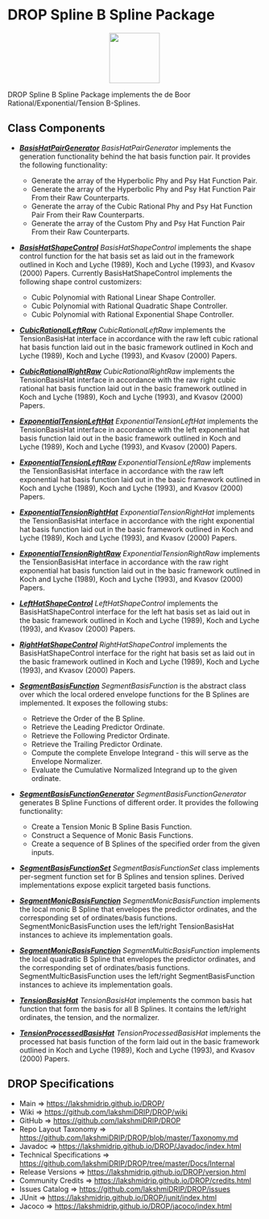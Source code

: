 # DROP Spline B Spline Package

<p align="center"><img src="https://github.com/lakshmiDRIP/DROP/blob/master/DRIP_Logo.gif?raw=true" width="100"></p>

DROP Spline B Spline Package implements the de Boor Rational/Exponential/Tension B-Splines.


## Class Components

 * [***BasisHatPairGenerator***](https://github.com/lakshmiDRIP/DROP/tree/master/src/main/java/org/drip/spline/bspline/BasisHatPairGenerator.java)
 <i>BasisHatPairGenerator</i> implements the generation functionality behind the hat basis function pair. It
 provides the following functionality:
 	* Generate the array of the Hyperbolic Phy and Psy Hat Function Pair.
 	* Generate the array of the Hyperbolic Phy and Psy Hat Function Pair From their Raw Counterparts.
 	* Generate the array of the Cubic Rational Phy and Psy Hat Function Pair From their Raw Counterparts.
 	* Generate the array of the Custom Phy and Psy Hat Function Pair From their Raw Counterparts.

 * [***BasisHatShapeControl***](https://github.com/lakshmiDRIP/DROP/tree/master/src/main/java/org/drip/spline/bspline/BasisHatShapeControl.java)
 <i>BasisHatShapeControl</i> implements the shape control function for the hat basis set as laid out in the
 framework outlined in Koch and Lyche (1989), Koch and Lyche (1993), and Kvasov (2000) Papers. Currently
 BasisHatShapeControl implements the following shape control customizers:
 	* Cubic Polynomial with Rational Linear Shape Controller.
 	* Cubic Polynomial with Rational Quadratic Shape Controller.
 	* Cubic Polynomial with Rational Exponential Shape Controller.

 * [***CubicRationalLeftRaw***](https://github.com/lakshmiDRIP/DROP/tree/master/src/main/java/org/drip/spline/bspline/CubicRationalLeftRaw.java)
 <i>CubicRationalLeftRaw</i> implements the TensionBasisHat interface in accordance with the raw left cubic
 rational hat basis function laid out in the basic framework outlined in Koch and Lyche (1989), Koch and
 Lyche (1993), and Kvasov (2000) Papers.

 * [***CubicRationalRightRaw***](https://github.com/lakshmiDRIP/DROP/tree/master/src/main/java/org/drip/spline/bspline/CubicRationalRightRaw.java)
 <i>CubicRationalRightRaw</i> implements the TensionBasisHat interface in accordance with the raw right cubic
 rational hat basis function laid out in the basic framework outlined in Koch and Lyche (1989), Koch and
 Lyche (1993), and Kvasov (2000) Papers.

 * [***ExponentialTensionLeftHat***](https://github.com/lakshmiDRIP/DROP/tree/master/src/main/java/org/drip/spline/bspline/ExponentialTensionLeftHat.java)
 <i>ExponentialTensionLeftHat</i> implements the TensionBasisHat interface in accordance with the left
 exponential hat basis function laid out in the basic framework outlined in Koch and Lyche (1989), Koch and
 Lyche (1993), and Kvasov (2000) Papers.

 * [***ExponentialTensionLeftRaw***](https://github.com/lakshmiDRIP/DROP/tree/master/src/main/java/org/drip/spline/bspline/ExponentialTensionLeftRaw.java)
 <i>ExponentialTensionLeftRaw</i> implements the TensionBasisHat interface in accordance with the raw left
 exponential hat basis function laid out in the basic framework outlined in Koch and Lyche (1989), Koch and
 Lyche (1993), and Kvasov (2000) Papers.

 * [***ExponentialTensionRightHat***](https://github.com/lakshmiDRIP/DROP/tree/master/src/main/java/org/drip/spline/bspline/ExponentialTensionRightHat.java)
 <i>ExponentialTensionRightHat</i> implements the TensionBasisHat interface in accordance with the right
 exponential hat basis function laid out in the basic framework outlined in Koch and Lyche (1989), Koch and
 Lyche (1993), and Kvasov (2000) Papers.

 * [***ExponentialTensionRightRaw***](https://github.com/lakshmiDRIP/DROP/tree/master/src/main/java/org/drip/spline/bspline/ExponentialTensionRightRaw.java)
 <i>ExponentialTensionRightRaw</i> implements the TensionBasisHat interface in accordance with the raw right
 exponential hat basis function laid out in the basic framework outlined in Koch and Lyche (1989), Koch and
 Lyche (1993), and Kvasov (2000) Papers.

 * [***LeftHatShapeControl***](https://github.com/lakshmiDRIP/DROP/tree/master/src/main/java/org/drip/spline/bspline/LeftHatShapeControl.java)
 <i>LeftHatShapeControl</i> implements the BasisHatShapeControl interface for the left hat basis set as laid
 out in the basic framework outlined in Koch and Lyche (1989), Koch and Lyche (1993), and Kvasov (2000)
 Papers.

 * [***RightHatShapeControl***](https://github.com/lakshmiDRIP/DROP/tree/master/src/main/java/org/drip/spline/bspline/RightHatShapeControl.java)
 <i>RightHatShapeControl</i> implements the BasisHatShapeControl interface for the right hat basis set as
 laid out in the basic framework outlined in Koch and Lyche (1989), Koch and Lyche (1993), and Kvasov (2000)
 Papers.

 * [***SegmentBasisFunction***](https://github.com/lakshmiDRIP/DROP/tree/master/src/main/java/org/drip/spline/bspline/SegmentBasisFunction.java)
 <i>SegmentBasisFunction</i> is the abstract class over which the local ordered envelope functions for the B
 Splines are implemented. It exposes the following stubs:
 	* Retrieve the Order of the B Spline.
 	* Retrieve the Leading Predictor Ordinate.
 	* Retrieve the Following Predictor Ordinate.
 	* Retrieve the Trailing Predictor Ordinate.
 	* Compute the complete Envelope Integrand - this will serve as the Envelope Normalizer.
 	* Evaluate the Cumulative Normalized Integrand up to the given ordinate.

 * [***SegmentBasisFunctionGenerator***](https://github.com/lakshmiDRIP/DROP/tree/master/src/main/java/org/drip/spline/bspline/SegmentBasisFunctionGenerator.java)
 <i>SegmentBasisFunctionGenerator</i> generates B Spline Functions of different order. It provides the
 following functionality:
 	* Create a Tension Monic B Spline Basis Function.
 	* Construct a Sequence of Monic Basis Functions.
 	* Create a sequence of B Splines of the specified order from the given inputs.

 * [***SegmentBasisFunctionSet***](https://github.com/lakshmiDRIP/DROP/tree/master/src/main/java/org/drip/spline/bspline/SegmentBasisFunctionSet.java)
 <i>SegmentBasisFunctionSet</i> class implements per-segment function set for B Splines and tension splines.
 Derived implementations expose explicit targeted basis functions.

 * [***SegmentMonicBasisFunction***](https://github.com/lakshmiDRIP/DROP/tree/master/src/main/java/org/drip/spline/bspline/SegmentMonicBasisFunction.java)
 <i>SegmentMonicBasisFunction</i> implements the local monic B Spline that envelopes the predictor ordinates,
 and the corresponding set of ordinates/basis functions. SegmentMonicBasisFunction uses the left/right
 TensionBasisHat instances to achieve its implementation goals.

 * [***SegmentMonicBasisFunction***](https://github.com/lakshmiDRIP/DROP/tree/master/src/main/java/org/drip/spline/bspline/SegmentMonicBasisFunction.java)
 <i>SegmentMulticBasisFunction</i> implements the local quadratic B Spline that envelopes the predictor
 ordinates, and the corresponding set of ordinates/basis functions. SegmentMulticBasisFunction uses the
 left/right SegmentBasisFunction instances to achieve its implementation goals.

 * [***TensionBasisHat***](https://github.com/lakshmiDRIP/DROP/tree/master/src/main/java/org/drip/spline/bspline/TensionBasisHat.java)
 <i>TensionBasisHat</i> implements the common basis hat function that form the basis for all B Splines. It
 contains the left/right ordinates, the tension, and the normalizer.

 * [***TensionProcessedBasisHat***](https://github.com/lakshmiDRIP/DROP/tree/master/src/main/java/org/drip/spline/bspline/TensionProcessedBasisHat.java)
 <i>TensionProcessedBasisHat</i> implements the processed hat basis function of the form laid out in the
 basic framework outlined in Koch and Lyche (1989), Koch and Lyche (1993), and Kvasov (2000) Papers.


## DROP Specifications

 * Main                     => https://lakshmidrip.github.io/DROP/
 * Wiki                     => https://github.com/lakshmiDRIP/DROP/wiki
 * GitHub                   => https://github.com/lakshmiDRIP/DROP
 * Repo Layout Taxonomy     => https://github.com/lakshmiDRIP/DROP/blob/master/Taxonomy.md
 * Javadoc                  => https://lakshmidrip.github.io/DROP/Javadoc/index.html
 * Technical Specifications => https://github.com/lakshmiDRIP/DROP/tree/master/Docs/Internal
 * Release Versions         => https://lakshmidrip.github.io/DROP/version.html
 * Community Credits        => https://lakshmidrip.github.io/DROP/credits.html
 * Issues Catalog           => https://github.com/lakshmiDRIP/DROP/issues
 * JUnit                    => https://lakshmidrip.github.io/DROP/junit/index.html
 * Jacoco                   => https://lakshmidrip.github.io/DROP/jacoco/index.html
